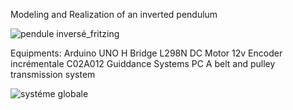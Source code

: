 Modeling and Realization of an inverted pendulum

![pendule inversé_fritzing](https://user-images.githubusercontent.com/40873969/214943876-169945b4-8ac5-447e-993d-d7ec30519c82.PNG)

Equipments:
Arduino UNO
H Bridge L298N
DC Motor 12v
Encoder incrémentale C02A012
Guiddance Systems
PC
A belt and pulley transmission system

![systéme globale](https://user-images.githubusercontent.com/40873969/214945519-acddac76-da23-4b91-b03f-df1c589b9c96.PNG)
